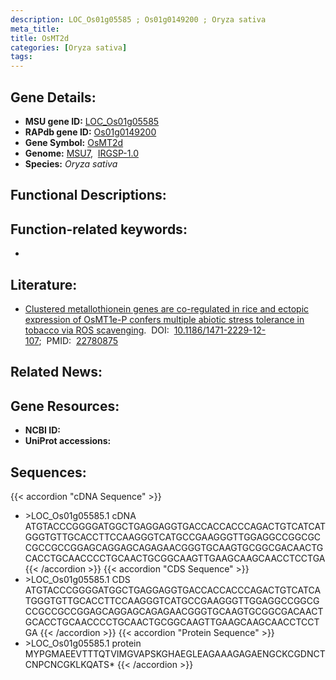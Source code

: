 ```yaml
---
description: LOC_Os01g05585 ; Os01g0149200 ; Oryza sativa
meta_title:
title: OsMT2d
categories: [Oryza sativa]
tags: 
---
```


## Gene Details:
- **MSU gene ID:** [LOC_Os01g05585](http://rice.uga.edu/cgi-bin/ORF_infopage.cgi?orf=LOC_Os01g05585)  
- **RAPdb gene ID:** [Os01g0149200](https://rapdb.dna.affrc.go.jp/locus/?name=Os01g0149200)  
- **Gene Symbol:** <u>OsMT2d</u>
- **Genome:**  [MSU7](http://rice.uga.edu/),&nbsp;&nbsp;[IRGSP-1.0](https://rapdb.dna.affrc.go.jp/download/irgsp1.html)
- **Species:** *Oryza sativa*

## Functional Descriptions:

## Function-related keywords:
   - [](/tags//)

## Literature:
   - [Clustered metallothionein genes are co-regulated in rice and ectopic expression of OsMT1e-P confers multiple abiotic stress tolerance in tobacco via ROS scavenging](https://www.doi.org/10.1186/1471-2229-12-107).&nbsp;&nbsp;DOI:&nbsp;&nbsp;[10.1186/1471-2229-12-107](https://www.doi.org/10.1186/1471-2229-12-107);&nbsp;&nbsp;PMID:&nbsp;&nbsp;[22780875](https://pubmed.ncbi.nlm.nih.gov/22780875/)

## Related News:

## Gene Resources:
- **NCBI ID:**  []()
- **UniProt accessions:** [](https://www.uniprot.org/uniprotkb//entry)

## Sequences:
{{< accordion "cDNA Sequence" >}}
- \>LOC_Os01g05585.1 cDNA
ATGTACCCGGGGATGGCTGAGGAGGTGACCACCACCCAGACTGTCATCATGGGTGTTGCACCTTCCAAGGGTCATGCCGAAGGGTTGGAGGCCGGCGCCGCCGCCGGAGCAGGAGCAGAGAACGGGTGCAAGTGCGGCGACAACTGCACCTGCAACCCCTGCAACTGCGGCAAGTTGAAGCAAGCAACCTCCTGA
{{< /accordion >}}
{{< accordion "CDS Sequence" >}}
- \>LOC_Os01g05585.1 CDS
ATGTACCCGGGGATGGCTGAGGAGGTGACCACCACCCAGACTGTCATCATGGGTGTTGCACCTTCCAAGGGTCATGCCGAAGGGTTGGAGGCCGGCGCCGCCGCCGGAGCAGGAGCAGAGAACGGGTGCAAGTGCGGCGACAACTGCACCTGCAACCCCTGCAACTGCGGCAAGTTGAAGCAAGCAACCTCCTGA
{{< /accordion >}}
{{< accordion "Protein Sequence" >}}
- \>LOC_Os01g05585.1 protein
MYPGMAEEVTTTQTVIMGVAPSKGHAEGLEAGAAAGAGAENGCKCGDNCTCNPCNCGKLKQATS*
{{< /accordion >}}

